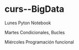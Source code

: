 # curs--BigData
Lunes
Pyton Notebook

Martes
Condicionales, Bucles

Miércoles
Programación funcional
